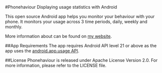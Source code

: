 #Phonehaviour
Displaying usage statistics with Android

This open source Android  app helps you monitor your behaviour with your phone. It monitors your usage across 3 time periods, daily, weekly and monthly.

More information about can be found on [my website](http://cameronlai.com/phonehaviour/).

##App Requirements
The app requires Android API level 21 or above as the app uses the [android.app.usage API](https://developer.android.com/reference/android/app/usage/package-summary.html).

##License
Phonehaviour is released under Apache License Version 2.0. For more information, please refer to the LICENSE file. 
